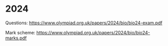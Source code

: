 # 2024

Questions: https://www.olympiad.org.uk/papers/2024/bio/bio24-exam.pdf

Mark scheme: https://www.olympiad.org.uk/papers/2024/bio/bio24-marks.pdf
